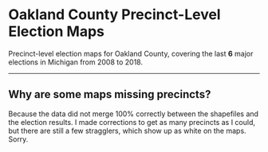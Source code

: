 # Oakland County Precinct-Level Election Maps

Precinct-level election maps for Oakland County, covering the last **6** major elections in Michigan from 2008 to 2018.

***

## Why are some maps missing precincts?

Because the data did not merge 100% correctly between the shapefiles and the election results. I made corrections to get as many precincts as I could, but there are still a few stragglers, which show up as white on the maps. Sorry.

<!-- ***

## Partisanship and Turnout

2010/2014/2018 are midterm years while 2008/2012/2016 are presidential years. Midterm elections typically have lower voter turnout. While some precincts appear to have flipped from preferring one major party to preferring the other (and may have flipped *back*, too!), this can be attributable to a change in turnout as much as to some change in net partisanship among the voters in that precinct (due to swing voters, independents, voters moving into and leaving the precinct, aging into and out of the electorate, etc.). So it is important to look not just at the partisanship maps, but also at the corresponding turnout maps.

-->
